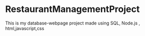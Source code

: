 # RestaurantManagementProject
This is my database-webpage project made using SQL, Node.js , html,javascript,css
